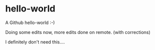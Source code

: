 # hello-world
A Github hello-world :-)

Doing some edits now, more edits done on remote. (with corrections)

I definitely don't need this....